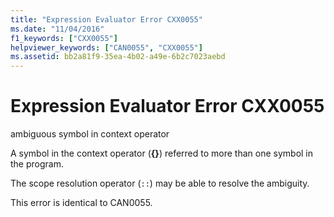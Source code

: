 ```yaml
---
title: "Expression Evaluator Error CXX0055"
ms.date: "11/04/2016"
f1_keywords: ["CXX0055"]
helpviewer_keywords: ["CAN0055", "CXX0055"]
ms.assetid: bb2a81f9-35ea-4b02-a49e-6b2c7023aebd
---
```

# Expression Evaluator Error CXX0055

ambiguous symbol in context operator

A symbol in the context operator (**{}**) referred to more than one symbol in the program.

The scope resolution operator (`::`) may be able to resolve the ambiguity.

This error is identical to CAN0055.

